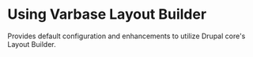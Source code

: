 # Using Varbase Layout Builder

Provides default configuration and enhancements to utilize Drupal core's Layout Builder.
